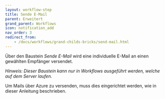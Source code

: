 ```yaml
---
layout: workflow-step
title: Sende E-Mail
parent: Erweitert
grand_parent: Workflows
icon: notification_add
nav_order: 3
redirect_from:
    - /docs/workflows/grand-childs-bricks/send-mail.html
---
```


Über den Baustein _Sende E-Mail_ wird eine individuelle E-Mail an einen gewählten Empfänger versendet.

_Hinweis: Dieser Baustein kann nur in Workflows ausgeführt werden, welche auf dem Server laufen._

Um Mails über Azure zu versenden, muss dies eingerichtet werden, wie in dieser Anleitung beschrieben.
